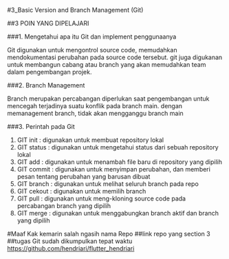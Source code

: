 #3_Basic Version and Branch Management (Git)

##3 POIN YANG DIPELAJARI

###1. Mengetahui apa itu Git dan implement penggunaanya

Git digunakan untuk mengontrol source code, memudahkan mendokumentasi perubahan pada source code tersebut. 
git juga digukanan untuk membangun cabang atau branch yang akan memudahkan team dalam pengembangan projek.

###2. Branch Management

Branch merupakan percabangan diperlukan saat pengembangan untuk mencegah terjadinya suatu konflik pada branch main. 
dengan memanagement branch, tidak akan mengganggu branch main

###3. Perintah pada Git 

1. GIT init : digunakan untuk membuat repository lokal
2. GIT status : digunakan untuk mengetahui status dari sebuah repository lokal
3. GIT add : digunakan untuk menambah file baru di repository yang dipilih
4. GIT commit : digunakan untuk menyimpan perubahan, dan memberi pesan tentang perubahan yang barusan dibuat
5. GIT branch : digunakan untuk melihat seluruh branch pada repo
6. GIT cekout : digunakan untuk memilih branch
7. GIT pull : digunakan untuk meng-kloning source code pada percabangan branch yang dipilih
8. GIT merge : digunakan untuk menggabungkan branch aktif dan branch yang dipilih

#Maaf Kak kemarin salah ngasih nama Repo
##link repo yang section 3 
##tugas Git sudah dikumpulkan tepat waktu 
https://github.com/hendriari/flutter_hendriari
